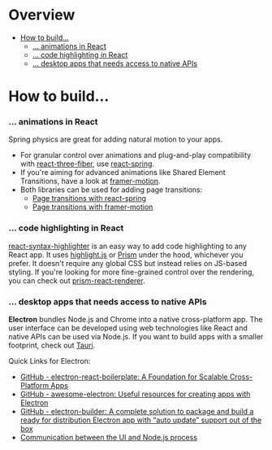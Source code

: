 # Overview

- [How to build…](#how-to-build)
    + [... animations in React](#-animations-in-React)
    + [... code highlighting in React](#-code-highlighting-in-React)
    + [... desktop apps that needs access to native APIs](#-desktop-apps-that-needs-access-to-native-apis)

# How to build…

### ... animations in React

Spring physics are great for adding natural motion to your apps. 
- For granular control over animations and plug-and-play compatibility with [react-three-fiber](https://github.com/pmndrs/react-three-fiber), use [react-spring](https://react-spring.io).
- If you're aiming for advanced animations like Shared Element Transitions, have a look at [framer-motion](https://www.framer.com/motion/).
- Both libraries can be used for adding page transitions: 
    - [Page transitions with react-spring](https://codesandbox.io/s/react-spring-v9-page-transition-forked-k3kou) 
    - [Page transitions with framer-motion](https://dev.to/joserfelix/page-transitions-in-react-1c8g)

### ... code highlighting in React

[react-syntax-highlighter](https://github.com/react-syntax-highlighter/react-syntax-highlighter) is an easy way to add code highlighting to any React app. It uses [highlight.js](https://github.com/highlightjs/highlight.js) or [Prism](https://github.com/PrismJS/prism) under the hood, whichever you prefer. It doesn't require any global CSS but instead relies on JS-based styling.
If you're looking for more fine-grained control over the rendering, you can check out [prism-react-renderer](https://github.com/FormidableLabs/prism-react-renderer).

### ... desktop apps that needs access to native APIs

**Electron** bundles Node.js and Chrome into a native cross-platform app. The user interface can be developed using web technologies like React and native APIs can be used via Node.js. If you want to build apps with a smaller footprint, check out [Tauri](https://github.com/tauri-apps/tauri).

Quick Links for Electron:
- [GitHub - electron-react-boilerplate: A Foundation for Scalable Cross-Platform Apps](https://github.com/electron-react-boilerplate/electron-react-boilerplate)
- [GitHub - awesome-electron: Useful resources for creating apps with Electron](https://github.com/sindresorhus/awesome-electron)
- [GitHub - electron-builder: A complete solution to package and build a ready for distribution Electron app with “auto update” support out of the box](https://github.com/electron-userland/electron-builder)
- [Communication between the UI and Node.js process](https://www.electronjs.org/docs/api/ipc-main#ipcmain)

